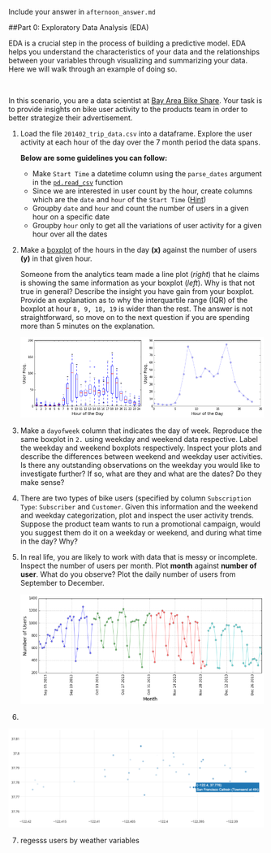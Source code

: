 Include your answer in `afternoon_answer.md`

##Part 0: Exploratory Data Analysis (EDA)

EDA is a crucial step in the process of building a predictive model. EDA helps you understand the characteristics
of your data and the relationships between your variables through visualizing and summarizing your data. Here we 
will walk through an example of doing so.

<br>
 
In this scenario, you are a data scientist at [Bay Area Bike Share](http://www.bayareabikeshare.com/). Your task
is to provide insights on bike user activity to the products team in order to better strategize their advertisement. 

1. Load the file `201402_trip_data.csv` into a dataframe. Explore the user activity at each hour of the day
   over the 7 month period the data spans. 
   
   **Below are some guidelines you can follow:**
   - Make `Start Time` a datetime column using the `parse_dates` argument in the 
    [`pd.read_csv`](http://pandas.pydata.org/pandas-docs/stable/generated/pandas.io.parsers.read_csv.html) function 
   - Since we are interested in user count by the hour, create columns which are the `date` and `hour` of the `Start Time`
     ([Hint](http://stackoverflow.com/questions/25129144/pandas-return-hour-from-datetime-column-directly))
   - Groupby `date` and `hour` and count the number of users in a given hour on a specific date
   - Groupby `hour` only to get all the variations of user activity for a given hour over all the dates 
   
2. Make a [boxplot](http://blog.bharatbhole.com/creating-boxplots-with-matplotlib/) of the hours in the day **(x)**
   against the number of users **(y)** in that given hour. 
   
   Someone from the analytics team made a line plot (_right_) that he claims is showing the same information as your
   boxplot (_left_). Why is that not true in general? Describe the insight you have gain from your boxplot.
   Provide an explanation as to why the interquartile range (IQR) of the boxplot at hour `8, 9, 18, 19` is wider
   than the rest. The answer is not straightforward, so move on to the next question if you are spending more than
   5 minutes on the explanation.
   
   ![image](images/q1_pair.png)

3. Make a `dayofweek` column that indicates the day of week. Reproduce the same boxplot in `2.` using weekday and weekend 
   data respective. Label the weekday and weekend boxplots respectively. Inspect your plots and describe the differences
   between weekend and weekday user activities. Is there any outstanding observations on the weekday you would like to
   investigate further? If so, what are they and what are the dates? Do they make sense?
   
4. There are two types of bike users (specified by column `Subscription Type`: `Subscriber` and `Customer`. Given this
   information and the weekend and weekday categorization, plot and inspect the user activity trends. Suppose the 
   product team wants to run a promotional campaign, would you suggest them do it on a weekday or weekend, and
   during what time in the day? Why?

5. In real life, you are likely to work with data that is messy or incomplete. Inspect the number of users per month. 
   Plot **month** against **number of user**. What do you observe? Plot the daily number of users from September to
   December.

   ![userbymonth](images/user_by_month.png)

6. 

   ![scatter](images/scatter.png)

7. regesss users by weather variables